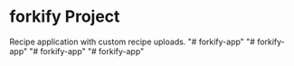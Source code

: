 # forkify Project

Recipe application with custom recipe uploads.
"# forkify-app" 
"# forkify-app" 
"# forkify-app" 
"# forkify-app" 
